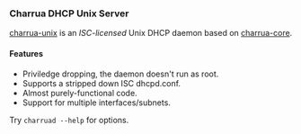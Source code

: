 ### Charrua DHCP Unix Server

[charrua-unix](http://www.github.com/haesbaert/charrua-unix) is an _ISC-licensed_
Unix DHCP daemon based on
[charrua-core](http://www.github.com/haesbaert/charrua-core).

#### Features

* Priviledge dropping, the daemon doesn't run as root.
* Supports a stripped down ISC dhcpd.conf.
* Almost purely-functional code.
* Support for multiple interfaces/subnets.

Try `charruad --help` for options.
